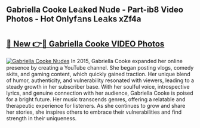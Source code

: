 ## Gabriella Cooke Le𝚊ked N𝚞de - Part-ib8 Video Photos - Hot Onlyf𝚊ns Le𝚊ks xZf4a

# <h2><a href="http://ab67221.deff.icu/?id=Gabriella+Cooke">🔗 New 👉🔴 Gabriella Cooke VIDEO Photos</a></h2>

[![Gabriella Cooke N𝚞des](https://i.imgur.com/rIISA9y.gif)](http://ab67221.deff.icu/?id=Gabriella+Cooke)
In 2015, Gabriella Cooke expanded her online presence by creating a YouTube channel. She began posting vlogs, comedy skits, and gaming content, which quickly gained traction. Her unique blend of humor, authenticity, and vulnerability resonated with viewers, leading to a steady growth in her subscriber base. With her soulful voice, introspective lyrics, and genuine connection with her audience, Gabriella Cooke is poised for a bright future. Her music transcends genres, offering a relatable and therapeutic experience for listeners. As she continues to grow and share her stories, she inspires others to embrace their vulnerabilities and find strength in their uniqueness.
